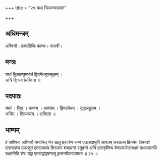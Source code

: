 +++
title = "२५ यथा चित्कण्वमावतं"

+++
## अधिमन्त्रम्
अश्विनौ। ब्रह्मातिथिः काण्वः। गायत्री।

## मन्त्रः
यथा॑ चि॒त्कण्व॒माव॑तं प्रि॒यमे॑धमुपस्तु॒तम् ।  
अत्रिं॑ शि॒ञ्जार॑मश्विना ॥

## पदपाठः
यथा॑ । चि॒त् । कण्व॑म् । आव॑तम् । प्रि॒यऽमे॑धम् । उ॒प॒ऽस्तु॒तम् ।  
अत्रि॑म् । शि॒ञ्जार॑म् । अ॒श्वि॒ना॒ ॥

## भाष्यम्
हे अश्विना अश्विनौ यथाचित् येन खलु प्रकारेण कण्वं एतत्संज्ञमृषिं आवतम् अरक्षतम् प्रियमेधं प्रिययज्ञं एतत्सज्ञंच उपस्तुतं एतदाख्यंच शिञ्जारं शब्दयन्तं स्तुवन्तं अत्रिं एतानृषींश्च येनप्रकारेणारक्षतं तथास्मानपि रक्षतमिति शेषः यद्वा एतावद्वांवृषण्वसू इत्यनयैकवाक्यता ॥ २५ ॥